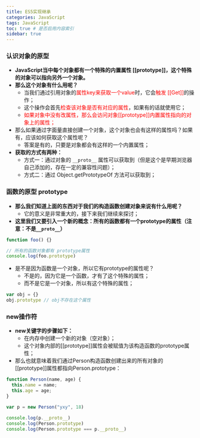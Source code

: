 ```yaml
---
title: ES5实现继承
categories: JavaScript
tags: JavaScript
toc: true # 是否启用内容索引
sidebar: true
---
```


### 认识对象的原型

- **JavaScript当中每个对象都有一个特殊的内置属性 [[prototype]]，这个特殊的对象可以指向另外一个对象。** 
- **那么这个对象有什么用呢？** 
  - 当我们通过引用对象的<font color="#f00">属性key来获取一个value</font>时，它会<font color="#f00">触发 [[Get]]</font>的操作；
  - 这个操作会首先<font color="#f00">检查该对象是否有对应的属性</font>，如果有的话就使用它；
  - <font color="#f00">如果对象中没有改属性，那么会访问对象[[prototype]]内置属性指向的对象上的属性；</font>
- 那么如果通过字面量直接创建一个对象，这个对象也会有这样的属性吗？如果有，应该如何获取这个属性呢？
  - 答案是有的，只要是对象都会有这样的一个内置属性； 
- **获取的方式有两种：**
  - 方式一：通过对象的 `__proto__`  属性可以获取到（但是这个是早期浏览器自己添加的，存在一定的兼容性问题）；
  - 方式二：通过 Object.getPrototypeOf 方法可以获取到；

### 函数的原型 prototype

- **那么我们知道上面的东西对于我们的构造函数创建对象来说有什么用呢？** 
  - 它的意义是非常重大的，接下来我们继续来探讨；
- **这里我们又要引入一个新的概念：所有的函数都有一个prototype的属性（注意：不是`__proto__`）**

```js
function foo() {}

// 所有的函数对象都有 prototype属性
console.log(foo.prototype)
```

- 是不是因为函数是一个对象，所以它有prototype的属性呢？ 
  - 不是的，因为它是一个函数，才有了这个特殊的属性； 
  - 而不是它是一个对象，所以有这个特殊的属性；

```js
var obj = {}
obj.prototype // obj不存在这个属性
```

### new操作符

- **new关键字的步骤如下：** 
  - 在内存中创建一个新的对象（空对象）； 
  - 这个对象内部的[[prototype]]属性会被赋值为该构造函数的prototype属性； 
- 那么也就意味着我们通过Person构造函数创建出来的所有对象的[[prototype]]属性都指向Person.prototype：

```js
function Person(name, age) {
  this.name = name;
  this.age = age;
}

var p = new Person("yxy", 18)

console.log(p.__proto__)
console.log(Person.prototype)
console.log(Person.prototype === p.__proto__)
```

